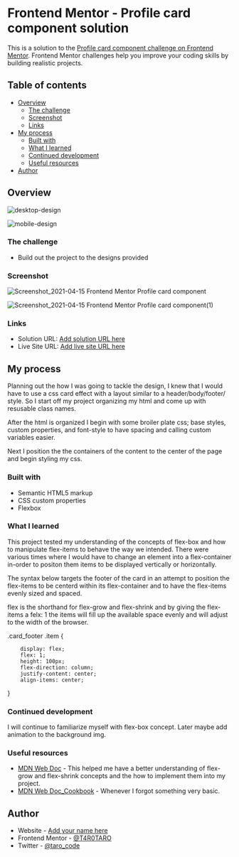 # Frontend Mentor - Profile card component solution

This is a solution to the [Profile card component challenge on Frontend Mentor](https://www.frontendmentor.io/challenges/profile-card-component-cfArpWshJ). Frontend Mentor challenges help you improve your coding skills by building realistic projects. 

## Table of contents

- [Overview](#overview)
  - [The challenge](#the-challenge)
  - [Screenshot](#screenshot)
  - [Links](#links)
- [My process](#my-process)
  - [Built with](#built-with)
  - [What I learned](#what-i-learned)
  - [Continued development](#continued-development)
  - [Useful resources](#useful-resources)
- [Author](#author)

## Overview

![desktop-design](https://user-images.githubusercontent.com/76195521/114955796-50f89380-9e12-11eb-8720-cfcbde3d68fb.jpg)

![mobile-design](https://user-images.githubusercontent.com/76195521/114955870-75ed0680-9e12-11eb-90d2-9dfea5871425.jpg)


### The challenge

- Build out the project to the designs provided

### Screenshot

![Screenshot_2021-04-15 Frontend Mentor Profile card component](https://user-images.githubusercontent.com/76195521/114956239-4ee30480-9e13-11eb-9be4-a1514315cea5.png)

![Screenshot_2021-04-15 Frontend Mentor Profile card component(1)](https://user-images.githubusercontent.com/76195521/114956261-5bfff380-9e13-11eb-97f4-785bbb0a3882.png)

### Links

- Solution URL: [Add solution URL here](https://your-solution-url.com)
- Live Site URL: [Add live site URL here](https://your-live-site-url.com)

## My process

Planning out the how I was going to tackle the design, I knew that I would have to use a css card effect with a layout similar to a header/body/footer/ style. So I start off my project organizing my html and come up with resusable class names. 

After the html is organized I begin with some broiler plate css; base styles, custom properties, and font-style to have spacing and calling custom variables easier.

Next I position the the containers of the content to the center of the page and begin styling my css.

### Built with

- Semantic HTML5 markup
- CSS custom properties
- Flexbox

### What I learned

This project tested my understanding of the concepts of flex-box and how to manipulate flex-items to behave the way we intended. 
There were various times where I would have to change an element into a flex-container in-order to positon them items to be displayed vertically or horizontally.

The syntax below targets the footer of the card in an attempt to position the flex-items to be centerd within its flex-container and to have the flex-items evenly sized and spaced. 

flex is the shorthand for flex-grow and flex-shrink and by giving the flex-items a felx: 1 the items will fill up the available space evenly and will adjust to the width of the browser. 

.card_footer .item {
``` 
    display: flex;
    flex: 1;
    height: 100px;
    flex-direction: column;
    justify-content: center;
    align-items: center;

```
}


### Continued development

I will continue to familiarize myself with flex-box concept. Later maybe add animation to the background img.

### Useful resources

- [MDN Web Doc](https://developer.mozilla.org/en-US/docs/Web/CSS/flex-grow) - This helped me have a better understanding of flex-grow and flex-shrink concepts and the how to implement them into my project.
- [MDN Web Doc_Cookbook](https://developer.mozilla.org/en-US/docs/Web/CSS/Layout_cookbook/Center_an_element) - Whenever I forgot something very basic.


## Author

- Website - [Add your name here](https://www.your-site.com)
- Frontend Mentor - [@T4R0TARO](https://www.frontendmentor.io/profile/T4R0TARO)
- Twitter - [@taro_code](https://www.twitter.com/taro_code)




